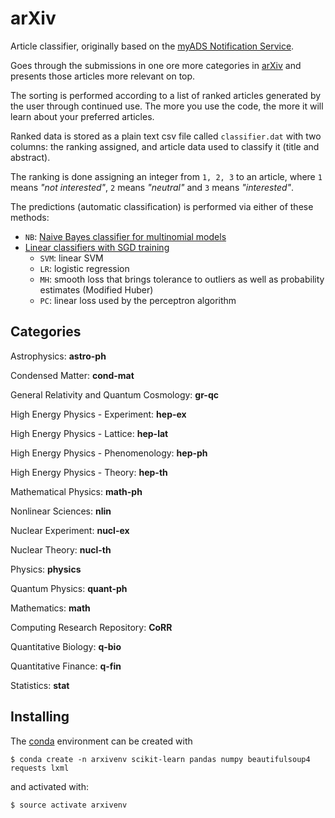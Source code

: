 # arXiv

Article classifier, originally based on the
[myADS Notification Service](http://myads.harvard.edu/myADS_help.html).

Goes through the submissions in one ore more categories in [arXiv](arxiv.org)
and presents those articles more relevant on top.

The sorting is performed according to a list of ranked articles generated
by the user through continued use. The more you use the code, the more it will
learn about your preferred articles.

Ranked data is stored as a plain text csv file called `classifier.dat` with two
columns: the ranking assigned, and article data used to classify it (title and
abstract).

The ranking is done assigning an integer from `1, 2, 3` to an article, where
`1` means *"not interested"*, `2` means *"neutral"* and `3` means
*"interested"*.

The predictions (automatic classification) is performed via either of these
methods:
- `NB`: [Naive Bayes classifier for multinomial models](http://scikit-learn.org/stable/modules/generated/sklearn.naive_bayes.MultinomialNB.html)
- [Linear classifiers with SGD training](http://scikit-learn.org/stable/modules/generated/sklearn.linear_model.SGDClassifier.html)
  - `SVM`: linear SVM
  - `LR`: logistic regression
  - `MH`: smooth loss that brings tolerance to outliers as well as probability
          estimates (Modified Huber)
  - `PC`: linear loss used by the perceptron algorithm


## Categories

Astrophysics: **astro-ph**

Condensed Matter: **cond-mat**

General Relativity and Quantum Cosmology: **gr-qc**

High Energy Physics - Experiment: **hep-ex**

High Energy Physics - Lattice: **hep-lat**

High Energy Physics - Phenomenology: **hep-ph**

High Energy Physics - Theory: **hep-th**

Mathematical Physics: **math-ph**

Nonlinear Sciences: **nlin**

Nuclear Experiment: **nucl-ex**

Nuclear Theory: **nucl-th**

Physics: **physics**

Quantum Physics: **quant-ph**

Mathematics: **math**

Computing Research Repository: **CoRR**

Quantitative Biology: **q-bio**

Quantitative Finance: **q-fin**

Statistics: **stat**

## Installing

The [conda](https://conda.io/) environment can be created with

`$ conda create -n arxivenv scikit-learn pandas numpy beautifulsoup4 requests lxml`

and activated with:

`$ source activate arxivenv`
